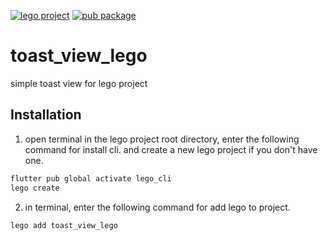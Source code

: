 [![lego project](https://img.shields.io/badge/powered%20by-lego-blue?logo=github)](https://github.com/melodysdreamj/lego)
[![pub package](https://img.shields.io/pub/v/toast_view_lego.svg)](https://pub.dartlang.org/packages/toast_view_lego)

# toast_view_lego
simple toast view for lego project

##  Installation
1. open terminal in the lego project root directory, enter the following command for install cli.
   and create a new lego project if you don't have one.
```bash
flutter pub global activate lego_cli
lego create
```
2. in terminal, enter the following command for add lego to project.
```bash
lego add toast_view_lego
```
